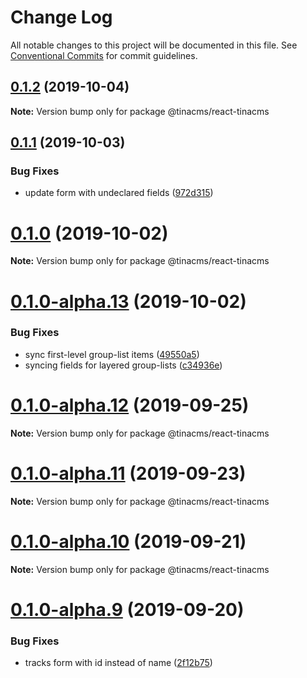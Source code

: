 # Change Log

All notable changes to this project will be documented in this file.
See [Conventional Commits](https://conventionalcommits.org) for commit guidelines.

## [0.1.2](https://github.com/tinacms/tinacms/compare/@tinacms/react-tinacms@0.1.2-alpha.0...@tinacms/react-tinacms@0.1.2) (2019-10-04)

**Note:** Version bump only for package @tinacms/react-tinacms





## [0.1.1](https://github.com/tinacms/tinacms/compare/@tinacms/react-tinacms@0.1.0...@tinacms/react-tinacms@0.1.1) (2019-10-03)


### Bug Fixes

* update form with undeclared fields ([972d315](https://github.com/tinacms/tinacms/commit/972d315))





# [0.1.0](https://github.com/tinacms/tinacms/compare/@tinacms/react-tinacms@0.1.0-alpha.13...@tinacms/react-tinacms@0.1.0) (2019-10-02)

**Note:** Version bump only for package @tinacms/react-tinacms





# [0.1.0-alpha.13](https://github.com/tinacms/tinacms/compare/@tinacms/react-tinacms@0.1.0-alpha.12...@tinacms/react-tinacms@0.1.0-alpha.13) (2019-10-02)


### Bug Fixes

* sync first-level group-list items ([49550a5](https://github.com/tinacms/tinacms/commit/49550a5))
* syncing fields for layered group-lists ([c34936e](https://github.com/tinacms/tinacms/commit/c34936e))





# [0.1.0-alpha.12](https://github.com/tinacms/tinacms/compare/@tinacms/react-tinacms@0.1.0-alpha.11...@tinacms/react-tinacms@0.1.0-alpha.12) (2019-09-25)

**Note:** Version bump only for package @tinacms/react-tinacms





# [0.1.0-alpha.11](https://github.com/tinacms/tinacms/compare/@tinacms/react-tinacms@0.1.0-alpha.10...@tinacms/react-tinacms@0.1.0-alpha.11) (2019-09-23)

**Note:** Version bump only for package @tinacms/react-tinacms





# [0.1.0-alpha.10](https://github.com/tinacms/tinacms/compare/@tinacms/react-tinacms@0.1.0-alpha.9...@tinacms/react-tinacms@0.1.0-alpha.10) (2019-09-21)

**Note:** Version bump only for package @tinacms/react-tinacms





# [0.1.0-alpha.9](https://github.com/tinacms/tinacms/compare/@tinacms/react-tinacms@0.1.0-alpha.8...@tinacms/react-tinacms@0.1.0-alpha.9) (2019-09-20)


### Bug Fixes

* tracks form with id instead of name ([2f12b75](https://github.com/tinacms/tinacms/commit/2f12b75))
